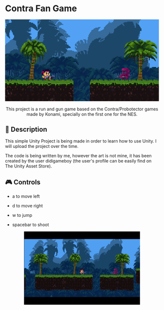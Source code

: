 # Contra Fan Game

<p align="center">
  <img src="https://github.com/Daebore/Images/blob/main/contraRM.png?raw=true" alt="drawing" width="550"/>
</p>
<p align="center">
  This project is a run and gun game based on the Contra/Probotector games made by Konami, specially on the first one for the NES.
</p>
  
## :page_facing_up: Description 
  
This simple Unity Project is being made in order to learn how to use Unity. I will upload the project over the time. 

The code is being written by me, however the art is not mine, it has been created by the user didigameboy (the user's profile can be easily find on The Unity Asset Store).

## 	:video_game: Controls 
- a to move left

- d to move right

- w to jump

- spacebar to shoot

<p align="center">
  <img src="https://github.com/Daebore/Images/blob/main/demoContra.gif?raw=true" width="380" height="240" />
</p>
